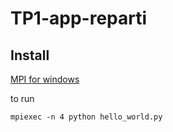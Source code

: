 # TP1-app-reparti

## Install

[MPI for windows](https://docs.microsoft.com/en-us/message-passing-interface/microsoft-mpi)

to run

`mpiexec -n 4 python hello_world.py`